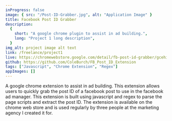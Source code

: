 ```yaml
---
inProgress: false
image: { src: "/Post-ID-Grabber.jpg", alt: "Application Image" }
title: Facebook Post ID Grabber
description:
  {
    short: "A google chrome plugin to assist in ad building.",
    long: "Project 1 long description",
  }
img_alt: project image alt text
link: /freelance/project1
live: https://chromewebstore.google.com/detail/fb-post-id-grabber/gcehinffhncggbofpbdbiannjjlmppkd
github: https://github.com/ColeBurch/FB_Post_ID_Extension
tags: ["Javascript", "Chrome Extension", "Regex"]
appImages: []
---
```


A google chrome extension to assist in ad building. This extension allows users to quickly grab the post ID of a facebook post to use in the facebook ad manager. This extension is built using javascript and regex to parse the page scripts and extract the post ID. The extension is available on the chrome web store and is used regularly by three people at the marketing agency I created it for.
